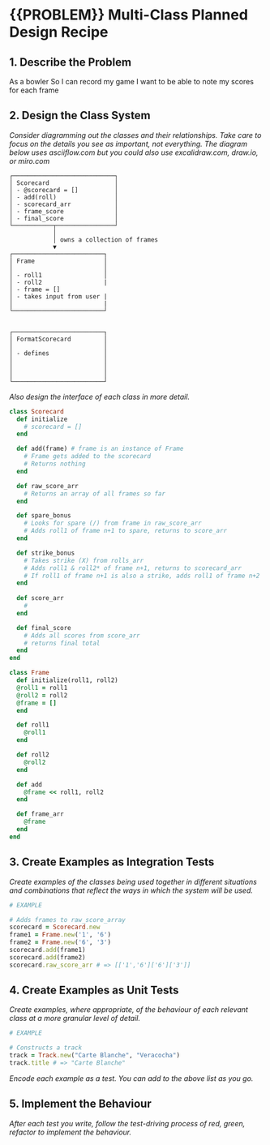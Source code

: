 # {{PROBLEM}} Multi-Class Planned Design Recipe

## 1. Describe the Problem

As a bowler
So I can record my game
I want to be able to note my scores for each frame

## 2. Design the Class System

_Consider diagramming out the classes and their relationships. Take care to
focus on the details you see as important, not everything. The diagram below
uses asciiflow.com but you could also use excalidraw.com, draw.io, or miro.com_

```
┌────────────────────────────┐
│ Scorecard                  │
│ - @scorecard = []          │
│ - add(roll)                │
│ - scorecard_arr            │
│ - frame_score              │
│ - final_score              │
└───────────┬────────────────┘
            │
            │ owns a collection of frames
            ▼
┌─────────────────────────┐
│ Frame                   │
│                         │
│ - roll1                 │
│ - roll2                 |
│ - frame = []
│ - takes input from user |
│                         | 
└─────────────────────────┘


┌─────────────────────────┐
│ FormatScorecard         │
│                         │
│ - defines               │
│                         │
│                         │
│                         │
└─────────────────────────┘
```

_Also design the interface of each class in more detail._

```ruby
class Scorecard
  def initialize
    # scorecard = []
  end

  def add(frame) # frame is an instance of Frame
    # Frame gets added to the scorecard
    # Returns nothing
  end

  def raw_score_arr
    # Returns an array of all frames so far
  end

  def spare_bonus
    # Looks for spare (/) from frame in raw_score_arr
    # Adds roll1 of frame n+1 to spare, returns to score_arr
  end

  def strike_bonus
    # Takes strike (X) from rolls_arr
    # Adds roll1 & roll2* of frame n+1, returns to scorecard_arr
    # If roll1 of frame n+1 is also a strike, adds roll1 of frame n+2
  end
  
  def score_arr
    # 
  end

  def final_score
    # Adds all scores from score_arr
    # returns final total
  end
end

class Frame
  def initialize(roll1, roll2)
  @roll1 = roll1
  @roll2 = roll2
  @frame = []
  end

  def roll1
    @roll1
  end

  def roll2
    @roll2
  end

  def add
    @frame << roll1, roll2
  end

  def frame_arr
    @frame
  end
end
```

## 3. Create Examples as Integration Tests

_Create examples of the classes being used together in different situations and
combinations that reflect the ways in which the system will be used._

```ruby
# EXAMPLE

# Adds frames to raw_score_array
scorecard = Scorecard.new
frame1 = Frame.new('1', '6')
frame2 = Frame.new('6', '3')
scorecard.add(frame1)
scorecard.add(frame2)
scorecard.raw_score_arr # => [['1','6']['6']['3']]
```

## 4. Create Examples as Unit Tests

_Create examples, where appropriate, of the behaviour of each relevant class at
a more granular level of detail._

```ruby
# EXAMPLE

# Constructs a track
track = Track.new("Carte Blanche", "Veracocha")
track.title # => "Carte Blanche"
```

_Encode each example as a test. You can add to the above list as you go._

## 5. Implement the Behaviour

_After each test you write, follow the test-driving process of red, green,
refactor to implement the behaviour._